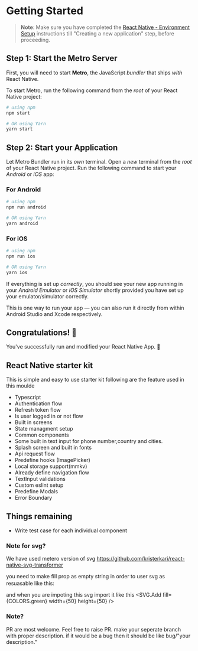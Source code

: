 # Getting Started

> **Note**: Make sure you have completed the [React Native - Environment Setup](https://reactnative.dev/docs/environment-setup) instructions till "Creating a new application" step, before proceeding.

## Step 1: Start the Metro Server

First, you will need to start **Metro**, the JavaScript _bundler_ that ships _with_ React Native.

To start Metro, run the following command from the _root_ of your React Native project:

```bash
# using npm
npm start

# OR using Yarn
yarn start
```

## Step 2: Start your Application

Let Metro Bundler run in its _own_ terminal. Open a _new_ terminal from the _root_ of your React Native project. Run the following command to start your _Android_ or _iOS_ app:

### For Android

```bash
# using npm
npm run android

# OR using Yarn
yarn android
```

### For iOS

```bash
# using npm
npm run ios

# OR using Yarn
yarn ios
```

If everything is set up _correctly_, you should see your new app running in your _Android Emulator_ or _iOS Simulator_ shortly provided you have set up your emulator/simulator correctly.

This is one way to run your app — you can also run it directly from within Android Studio and Xcode respectively.

## Congratulations! :tada:

You've successfully run and modified your React Native App. :partying_face:

## React Native starter kit

This is simple and easy to use starter kit following are the feature used in this moulde

- Typescript
- Authentication flow
- Refresh token flow
- Is user logged in or not flow
- Built in screens
- State managment setup
- Common components
- Some built in text input for phone number,country and cities.
- Splash screen and built in fonts
- Api request flow
- Predefine hooks (ImagePicker)
- Local storage support(mmkv)
- Already define navigation flow
- TextInput validations
- Custom eslint setup
- Predefine Modals
- Error Boundary

## Things remaining

- Write test case for each individual component

### Note for svg?

We have used metero version of svg
https://github.com/kristerkari/react-native-svg-transformer

you need to make fill prop as empty string in order to user svg as resuasable like this:
<svg width="16" height="16" viewBox="0 0 16 16" fill="black" xmlns="http://www.w3.org/2000/svg">

</svg>

and when you are impoting this svg import it like this
<SVG.Add fill={COLORS.green} width={50} height={50} />

### Note?

PR are most welcome. Feel free to raise PR. make your seperate branch with proper description. if it would be a bug then it should be like bug/"your description."
